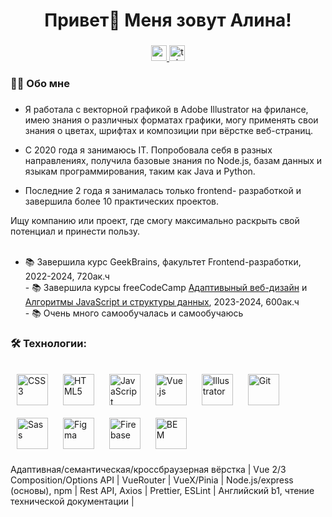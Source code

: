 
###

<h1 align="center">Привет👋 Меня зовут Алина!</h1>

###

<div align="center">
  <a href="mailto:Asalferova99@gmail.com" target="_blank">
    <img src="https://img.shields.io/static/v1?message=Gmail&logo=gmail&label=&color=#red&logoColor=white&labelColor=&style=for-the-badge" height="25" alt="gmail logo"  />
  </a>
  <a href="https://t.me/chinese_orange" target="_blank">
    <img src="https://img.shields.io/static/v1?message=Telegram&logo=telegram&label=&color=2CA5E0&logoColor=white&labelColor=&style=for-the-badge" height="25" alt="telegram logo"  />
  </a>
</div>


<h3 align="left">👩‍💻  Обо мне</h3>

###

<p align="left">
  
   * Я работала с векторной графикой в Adobe Illustrator на фрилансе, имею знания о различных форматах графики, могу применять свои знания о цветах, шрифтах и композиции при вёрстке веб-страниц.

   * С 2020 года я занимаюсь IT. Попробовала себя в разных направлениях, получила базовые знания по Node.js, базам данных и языкам программирования, таким как Java и Python.

   * Последние 2 года я занималась только frontend- разработкой и завершила более 10 практических проектов.

Ищу компанию или проект, где смогу максимально раскрыть свой потенциал и принести пользу.
<br><br>
- 📚 Завершила курс GeekBrains, факультет Frontend-разработки, 2022-2024, 720ак.ч<br>- 📚 Завершила курсы freeCodeCamp <a href="https://www.freecodecamp.org/certification/AlinaAlferova/responsive-web-design">Адаптивыный веб-дизайн</a> и <a href="https://www.freecodecamp.org/certification/AlinaAlferova/javascript-algorithms-and-data-structures-v8">Алгоритмы JavaScript и структуры данных</a>, 2023-2024, 600ак.ч<br>- 📚 Очень много самообучалась и самообучаюсь
</p>


###

<h3 align="left">🛠 Технологии:</h3>

###

<div align="left">
<a href="https://www.w3schools.com/css/" target="_blank"><img style="margin: 10px" src="https://profilinator.rishav.dev/skills-assets/css3-original-wordmark.svg" alt="CSS3" height="50" /></a>  
<a href="https://en.wikipedia.org/wiki/HTML5" target="_blank"><img style="margin: 10px" src="https://profilinator.rishav.dev/skills-assets/html5-original-wordmark.svg" alt="HTML5" height="50" /></a>  
<a href="https://www.javascript.com/" target="_blank"><img style="margin: 10px" src="https://profilinator.rishav.dev/skills-assets/javascript-original.svg" alt="JavaScript" height="50" /></a>
<a href="https://vuejs.org/" target="_blank"><img style="margin: 10px" src="https://profilinator.rishav.dev/skills-assets/vuejs-original-wordmark.svg" alt="Vue.js" height="50" /></a> 
<a href="https://www.adobe.com/in/products/illustrator.html" target="_blank"><img style="margin: 10px" src="https://profilinator.rishav.dev/skills-assets/adobe_illustrator-icon.svg" alt="Illustrator" height="50" /></a>  
<a href="https://github.com/" target="_blank"><img style="margin: 10px" src="https://profilinator.rishav.dev/skills-assets/git-scm-icon.svg" alt="Git" height="50" /></a>  
<a href="https://sass-lang.com/" target="_blank"><img style="margin: 10px" src="https://profilinator.rishav.dev/skills-assets/sass-original.svg" alt="Sass" height="50" /></a>  
<a href="https://www.figma.com/" target="_blank"><img style="margin: 10px" src="https://profilinator.rishav.dev/skills-assets/figma-icon.svg" alt="Figma" height="50" /></a>  
<a href="https://firebase.google.com/" target="_blank"><img style="margin: 10px" src="https://profilinator.rishav.dev/skills-assets/firebase.png" alt="Firebase" height="50" /></a>  
<a href="http://getbem.com/" target="_blank"><img style="margin: 10px" src="https://profilinator.rishav.dev/skills-assets/bem.svg" alt="BEM" height="50" /></a>  
</div>

Адаптивная/семантическая/кроссбраузерная вёрстка | Vue 2/3 Composition/Options API | VueRouter | VueX/Pinia |	Node.js/express (основы), npm | 	Rest API, Axios | 	Prettier, ESLint |	Английский b1, чтение технической документации |

###
